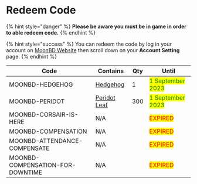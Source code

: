 # Redeem Code

{% hint style="danger" %}
**Please be aware you must be in game in order to able redeem code.**
{% endhint %}

{% hint style="success" %}
You can redeem the code by log in your account on [MoonBD Website](https://moonbd.online/) then scroll down on your **Account Setting** page.
{% endhint %}

| Code                             | Contains                                            | Qty | Until                                              |
| -------------------------------- | --------------------------------------------------- | --- | -------------------------------------------------- |
| MOONBD-HEDGEHOG                  | [Hedgehog](https://bdocodex.com/us/item/18090/)     | 1   | <mark style="color:green;">1 September 2023</mark> |
| MOONBD-PERIDOT                   | [Peridot Leaf](https://bdocodex.com/us/item/44295/) | 300 | <mark style="color:green;">1 September 2023</mark> |
| MOONBD-CORSAIR-IS-HERE           | N/A                                                 |     | <mark style="color:red;">EXPIRED</mark>            |
| MOONBD-COMPENSATION              | N/A                                                 |     | <mark style="color:red;">EXPIRED</mark>            |
| MOONBD-ATTENDANCE-COMPENSATE     | N/A                                                 |     | <mark style="color:red;">EXPIRED</mark>            |
| MOONBD-COMPENSATION-FOR-DOWNTIME | N/A                                                 |     | <mark style="color:red;">EXPIRED</mark>            |

